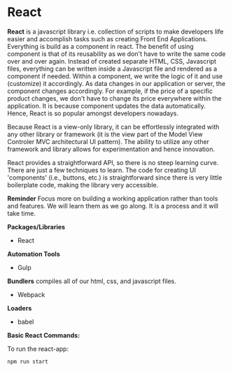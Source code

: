 # React

**React** is a javascript library i.e. collection of scripts to make developers life easier and accomplish tasks such as creating Front End Applications. Everything is build as a component in react. The benefit of using component is that of its reusability as we don't have to write the same code over and over again. Instead of created separate HTML, CSS, Javascript files, everything can be written inside a Javascript file and rendered as a component if needed. Within a component, we write the logic of it and use (customize) it accordingly. As data changes in our application or server, the component changes accordingly. For example, if the price of a specific product changes, we don't have to change its price everywhere within the application. It is because component updates the data automatically. Hence, React is so popular amongst developers nowadays. 

Because React is a view-only library, it can be effortlessly integrated with any other library or framework (it is the view part of the Model View Controler MVC architectural UI pattern). The ability to utilize any other framework and library allows for experimentation and hence innovation.

React provides a straightforward API, so there is no steep learning curve. There are just a few techniques to learn. The code for creating UI 'components' (i.e., buttons, etc.) is straightforward since there is very little boilerplate code, making the library very accessible.

**Reminder** Focus more on building a working application rather than tools and features. We will learn them as we go along. It is a process and it will take time. 

**Packages/Libraries** 
- React

**Automation Tools**
- Gulp

**Bundlers** compiles all of our html, css, and javascript files. 
- Webpack

**Loaders**
- babel

**Basic React Commands:**

To run the react-app:

`npm run start` 


